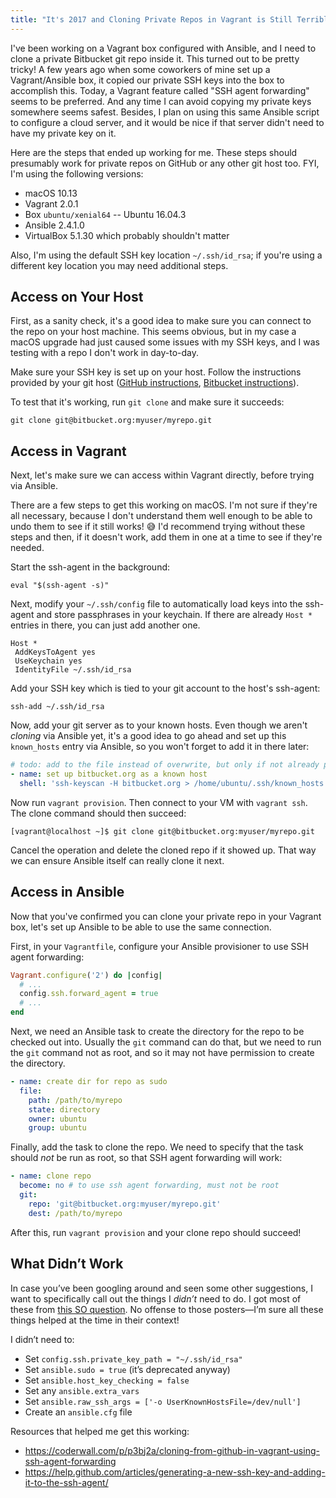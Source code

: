 ```yaml
---
title: "It's 2017 and Cloning Private Repos in Vagrant is Still Terrible"
---
```


I've been working on a Vagrant box configured with Ansible, and I need to clone a private Bitbucket git repo inside it. This turned out to be pretty tricky! A few years ago when some coworkers of mine set up a Vagrant/Ansible box, it copied our private SSH keys into the box to accomplish this. Today, a Vagrant feature called "SSH agent forwarding" seems to be preferred. And any time I can avoid copying my private keys somewhere seems safest. Besides, I plan on using this same Ansible script to configure a cloud server, and it would be nice if that server didn't need to have my private key on it.

Here are the steps that ended up working for me. These steps should presumably work for private repos on GitHub or any other git host too. FYI, I'm using the following versions:

- macOS 10.13
- Vagrant 2.0.1
- Box `ubuntu/xenial64` -- Ubuntu 16.04.3
- Ansible 2.4.1.0
- VirtualBox 5.1.30 which probably shouldn't matter

Also, I'm using the default SSH key location `~/.ssh/id_rsa`; if you're using a different key location you may need additional steps.

## Access on Your Host

First, as a sanity check, it's a good idea to make sure you can connect to the repo on your host machine. This seems obvious, but in my case a macOS upgrade had just caused some issues with my SSH keys, and I was testing with a repo I don't work in day-to-day.

Make sure your SSH key is set up on your host. Follow the instructions provided by your git host ([GitHub instructions](https://confluence.atlassian.com/bitbucket/set-up-ssh-for-git-728138079.html), [Bitbucket instructions](https://help.github.com/articles/connecting-to-github-with-ssh/)).

To test that it's working, run `git clone` and make sure it succeeds:

```
git clone git@bitbucket.org:myuser/myrepo.git
```

## Access in Vagrant

Next, let's make sure we can access within Vagrant directly, before trying via Ansible.

There are a few steps to get this working on macOS. I'm not sure if they're all necessary, because I don't understand them well enough to be able to undo them to see if it still works! 😅 I'd recommend trying without these steps and then, if it doesn't work, add them in one at a time to see if they're needed.

Start the ssh-agent in the background:

```
eval "$(ssh-agent -s)"
```

Next, modify your `~/.ssh/config` file to automatically load keys into the ssh-agent and store passphrases in your keychain. If there are already `Host *` entries in there, you can just add another one.

```
Host *
 AddKeysToAgent yes
 UseKeychain yes
 IdentityFile ~/.ssh/id_rsa
```

Add your SSH key which is tied to your git account to the host's ssh-agent:

```
ssh-add ~/.ssh/id_rsa
```

Now, add your git server as to your known hosts. Even though we aren't _cloning_ via Ansible yet, it's a good idea to go ahead and set up this `known_hosts` entry via Ansible, so you won't forget to add it in there later:

```yml
# todo: add to the file instead of overwrite, but only if not already present
- name: set up bitbucket.org as a known host
  shell: 'ssh-keyscan -H bitbucket.org > /home/ubuntu/.ssh/known_hosts'
```

Now run `vagrant provision`. Then connect to your VM with `vagrant ssh`. The clone command should then succeed:

```
[vagrant@localhost ~]$ git clone git@bitbucket.org:myuser/myrepo.git
```

Cancel the operation and delete the cloned repo if it showed up. That way we can ensure Ansible itself can really clone it next.

## Access in Ansible

Now that you've confirmed you can clone your private repo in your Vagrant box, let's set up Ansible to be able to use the same connection.

First, in your `Vagrantfile`, configure your Ansible provisioner to use SSH agent forwarding:

```ruby
Vagrant.configure('2') do |config|
  # ...
  config.ssh.forward_agent = true
  # ...
end
```

Next, we need an Ansible task to create the directory for the repo to be checked out into. Usually the `git` command can do that, but we need to run the `git` command not as root, and so it may not have permission to create the directory.

```yml
- name: create dir for repo as sudo
  file:
    path: /path/to/myrepo
    state: directory
    owner: ubuntu
    group: ubuntu
```

Finally, add the task to clone the repo. We need to specify that the task should _not_ be run as root, so that SSH agent forwarding will work:

```yml
- name: clone repo
  become: no # to use ssh agent forwarding, must not be root
  git:
    repo: 'git@bitbucket.org:myuser/myrepo.git'
    dest: /path/to/myrepo
```

After this, run `vagrant provision` and your clone repo should succeed!

## What Didn’t Work

In case you’ve been googling around and seen some other suggestions, I want to specifically call out the things I *didn’t* need to do. I got most of these from [this SO question](https://stackoverflow.com/questions/20952689/ansible-ssh-forwarding-doesnt-seem-to-work-with-vagrant). No offense to those posters—I’m sure all these things helped at the time in their context!

I didn’t need to:

- Set `config.ssh.private_key_path = "~/.ssh/id_rsa"`
- Set `ansible.sudo = true` (it’s deprecated anyway)
- Set `ansible.host_key_checking = false`
- Set any `ansible.extra_vars`
- Set `ansible.raw_ssh_args = ['-o UserKnownHostsFile=/dev/null']`
- Create an `ansible.cfg` file

Resources that helped me get this working:

* <https://coderwall.com/p/p3bj2a/cloning-from-github-in-vagrant-using-ssh-agent-forwarding>
* <https://help.github.com/articles/generating-a-new-ssh-key-and-adding-it-to-the-ssh-agent/>
